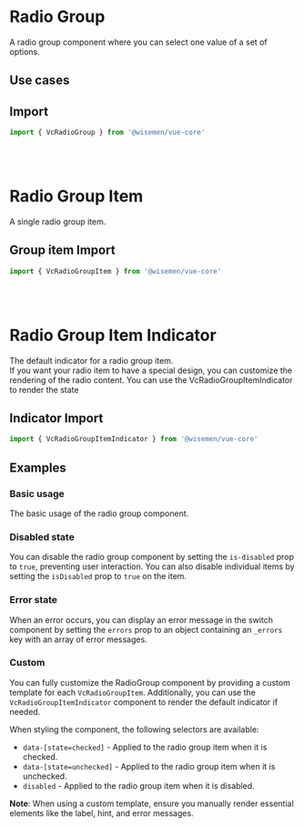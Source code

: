 # Radio Group

A radio group component where you can select one value of a set of options.

## Use cases

<BulletList
  :items="[
    {
      description: 'When you want to allow users to only select a single option.',
      variant: 'good',
    },
    {
      description: 'When you want to allow users to select multiple options from a short list.',
      variant: 'bad',
      link: {
        label: 'Checkbox Group',
        href: '/vue-core/components/checkbox-group/checkbox-group.html',
      },
    },
    {
      description: 'When the list of options is extensive, or if you want to include a search field.',
      variant: 'bad',
      link: {
        label: 'Select',
        href: '/vue-core/components/select/select',
      },
    }
  ]"
/>

## Import

```ts
import { VcRadioGroup } from '@wisemen/vue-core'
```

<!-- @include: ./radio-group-meta.md -->

<br />
<br />

# Radio Group Item

A single radio group item.

## Group item Import

```ts
import { VcRadioGroupItem } from '@wisemen/vue-core'
```

<!-- @include: ./radio-group-item-meta.md -->

<br />
<br />

# Radio Group Item Indicator

The default indicator for a radio group item. <br>
If you want your radio item to have a special design, you can customize the rendering of the radio content. 
You can use the VcRadioGroupItemIndicator to render the state

## Indicator Import

```ts
import { VcRadioGroupItemIndicator } from '@wisemen/vue-core'
```

<!-- @include: ./radio-group-item-indicator-meta.md -->

## Examples

### Basic usage
The basic usage of the radio group component.

<ComponentPreviewV1 name="radio-group/simple" />

### Disabled state
You can disable the radio group component by setting the `is-disabled` prop to `true`, preventing user interaction. You can also disable individual items by setting the `isDisabled` prop to `true` on the item.

<ComponentPreviewV1 name="radio-group/disabled" />

### Error state
When an error occurs, you can display an error message in the switch component by setting the `errors` prop to an object containing an `_errors` key with an array of error messages.

<ComponentPreviewV1 name="radio-group/error" />

### Custom
You can fully customize the RadioGroup component by providing a custom template for each `VcRadioGroupItem`. Additionally, you can use the `VcRadioGroupItemIndicator` component to render the default indicator if needed.

When styling the component, the following selectors are available:

- `data-[state=checked]` - Applied to the radio group item when it is checked.
- `data-[state=unchecked]` - Applied to the radio group item when it is unchecked.
- `disabled` - Applied to the radio group item when it is disabled.

**Note**: When using a custom template, ensure you manually render essential elements like the label, hint, and error messages.

<ComponentPreviewV1 name="radio-group/custom" />